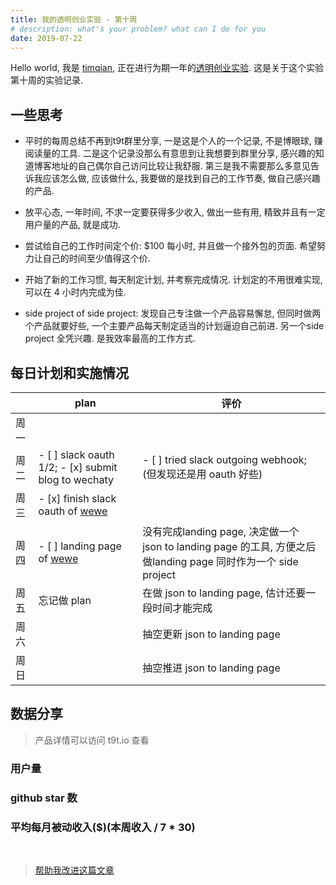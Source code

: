 ```yaml
---
title: 我的透明创业实验 - 第十周 
# description: what's your problem? what can I do for you
date: 2019-07-22
---
```


Hello world, 我是 [timqian](https://github.com/timqian), 正在进行为期一年的[透明创业实验](https://blog.t9t.io/transparent-startup-experiment-2019-05-20/). 这是关于这个实验第十周的实验记录.

## 一些思考

- 平时的每周总结不再到t9t群里分享, 一是这是个人的一个记录, 不是博眼球, 赚阅读量的工具. 二是这个记录没那么有意思到让我想要到群里分享, 感兴趣的知道博客地址的自己偶尔自己访问比较让我舒服. 第三是我不需要那么多意见告诉我应该怎么做, 应该做什么, 我要做的是找到自己的工作节奏, 做自己感兴趣的产品.

- 放平心态, 一年时间, 不求一定要获得多少收入, 做出一些有用, 精致并且有一定用户量的产品, 就是成功.

- 尝试给自己的工作时间定个价: $100 每小时, 并且做一个接外包的页面. 希望努力让自己的时间至少值得这个价.

- 开始了新的工作习惯, 每天制定计划, 并考察完成情况. 计划定的不用很难实现, 可以在 4 小时内完成为佳.

- side project of side project: 发现自己专注做一个产品容易懈怠, 但同时做两个产品就要好些, 一个主要产品每天制定适当的计划逼迫自己前进. 另一个side project 全凭兴趣. 是我效率最高的工作方式.

## 每日计划和实施情况

|     | plan | 评价 |
| --- | --- | --- |
| 周一 |     |     |
| 周二 |  - [ ] slack oauth 1/2; - [x] submit blog to wechaty   |  - [ ] tried slack outgoing webhook;(但发现还是用 oauth 好些)  |
| 周三 |  - [x] finish slack oauth of [wewe](https://wewe.t9t.io)   |     |
| 周四 |  - [ ] landing page of [wewe](https://wewe.t9t.io)  |  没有完成landing page, 决定做一个 json to landing page 的工具, 方便之后做landing page 同时作为一个 side project   |
| 周五 |  忘记做 plan   |  在做 json to landing page, 估计还要一段时间才能完成   |
| 周六 |     |  抽空更新 json to landing page   |
| 周日 |     |  抽空推进 json to landing page   |

## 数据分享

> 产品详情可以访问 t9t.io 查看

### 用户量
<canvas id="userChart"></canvas>

### github star 数
<canvas id="starChart"></canvas>

### 平均每月被动收入($)(本周收入 / 7 * 30)
<canvas id="incomeChart"></canvas>

<br/>

> [帮助我改进这篇文章](https://github.com/t9tio/blog/blob/master/source/_posts/t9t-week10.md)

<script src="https://cdn.jsdelivr.net/npm/chart.js@2.8.0"></script>

<script>
var chartColors = {
	red: 'rgb(255, 99, 132)',
	orange: 'rgb(255, 159, 64)',
	yellow: 'rgb(255, 205, 86)',
	green: 'rgb(75, 192, 192)',
	blue: 'rgb(54, 162, 235)',
	purple: 'rgb(153, 102, 255)',
	grey: 'rgb(201, 203, 207)'
};
var userCtx = document.getElementById('userChart').getContext('2d');
var starCtx = document.getElementById('starChart').getContext('2d');
var incomeCtx = document.getElementById('incomeChart').getContext('2d');

new Chart(userCtx, {
    type: 'line',
    data: {
        labels: ['week 1', 'week 2', 'week 3', 'week 4', 'week 5', 'week 6', 'week 7', 'week 8', 'week 9',  'week 10'],
        datasets: [{
            label: 'wewe',
            backgroundColor: chartColors.blue,
            borderColor: chartColors.blue,
            fill: false,
            data: [undefined, undefined, undefined, undefined, 0, 60, 80, 91, 95, 95]
        },{
            label: 'open source jobs',
            backgroundColor: chartColors.red,
            borderColor: chartColors.red,
            fill: false,
            data: [39, 60, 62, 80, 101, 105, 109, 111, 113, 114]
        },{
            label: 'tomato-pie',
            backgroundColor: chartColors.orange,
            borderColor: chartColors.orange,
            fill: false,
            data: [653, 673, 722, 634, 647, 705, 681, 714, 712, 733]
        },{
            label: 'star-history 插件',
            backgroundColor: chartColors.green,
            borderColor: chartColors.green,
            fill: false,
            data: [21, 21, 28, 33, 33, 34, 39, 38, 40, 47]
        }]
    },
});

new Chart(starCtx, {
    type: 'line',
    data: {
        labels: ['week 1', 'week 2', 'week 3', 'week 4', 'week 5', 'week 6', 'week 7', 'week 8', 'week 9', 'week 10'],
        datasets: [{
            label: 'wewe',
            backgroundColor: chartColors.blue,
            borderColor: chartColors.blue,
            fill: false,
            data: [undefined, undefined, undefined, undefined, 0, 11, 33, 57, 70, 77]
        },{
            label: 'open source jobs',
            backgroundColor: chartColors.red,
            borderColor: chartColors.red,
            fill: false,
            data: [731, 764, 763, 821, 872, 891, 898, 903, 934, 940]
        },{
            label: 'tomato-pie',
            backgroundColor: chartColors.orange,
            borderColor: chartColors.orange,
            fill: false,
            data: [107, 113, 117, 118, 125, 126, 128, 129, 134, 134]
        },{
            label: 'star-history 插件',
            backgroundColor: chartColors.green, 
            borderColor: chartColors.green,
            fill: false,
            data: [921, 998, 1110, 1129, 1154, 1178, 1190, 1216, 1238, 1246]
        }]
    },
});

new Chart(incomeCtx, {
    type: 'line',
    data: {
        labels: ['week 1', 'week 2', 'week 3', 'week 4', 'week 5', 'week 6', 'week 7', 'week 8', 'week 9', 'week 10'],
        datasets: [{
            label: 'wewe',
            backgroundColor: chartColors.blue,
            borderColor: chartColors.blue,
            fill: false,
            data: [undefined, undefined, undefined, undefined, 0, 0, 0, 0, 0, 0]
        },{
            label: 'open opptunities',
            backgroundColor: chartColors.red,
            borderColor: chartColors.red,
            fill: false,
            data: [0, 0, 0, 0, 0, 0, 0, 0, 0, 0]
        },{
            label: 'tomato-pie',
            backgroundColor: chartColors.orange,
            borderColor: chartColors.orange,
            fill: false,
            data: [0, 0, 0, 0, 0, 0, 0, 0, 0, 0]
        },{
            label: 'star-history 插件',
            backgroundColor: chartColors.green, 
            borderColor: chartColors.green,
            fill: false,
            data: [0.69, 0, 25.7, 12.8, 0, 2/7*30, 1/7*30, 1/7*30, 2/7*30, 2/7*30]
        }]
    },
});

</script>

